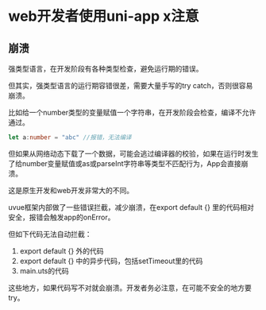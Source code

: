 # web开发者使用uni-app x注意

## 崩溃

强类型语言，在开发阶段有各种类型检查，避免运行期的错误。

但其实，强类型语言的运行期容错很差，需要大量手写的try catch，否则很容易崩溃。

比如给一个number类型的变量赋值一个字符串，在开发阶段会检查，编译不允许通过。

```ts
let a:number = "abc" //报错，无法编译
```

但如果从网络动态下载了一个数据，可能会逃过编译器的校验，如果在运行时发生了给number变量赋值或as或parseInt字符串等类型不匹配行为，App会直接崩溃。

这是原生开发和web开发非常大的不同。

uvue框架内部做了一些错误拦截，减少崩溃，在export default {} 里的代码相对安全，报错会触发app的onError。

但如下代码无法自动拦截：

1. export default {} 外的代码
2. export default {} 中的异步代码，包括setTimeout里的代码
3. main.uts的代码

这些地方，如果代码写不对就会崩溃。开发者务必注意，在可能不安全的地方要try。
